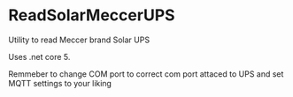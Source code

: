 # ReadSolarMeccerUPS
Utility to read Meccer brand Solar UPS

Uses .net core 5. 

Remmeber to change COM port to correct com port attaced to UPS and set MQTT settings to your liking
